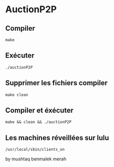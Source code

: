 # AuctionP2P

## Compiler 
``make``

## Exécuter 
``./auctionP2P``

## Supprimer les fichiers compiler 
``make clean`` 

## Compiler et éxécuter 
``make && clean && ./auctionP2P`` 

## Les machines réveillées sur lulu
``/usr/local/sbin/clients_on``

by mushtaq benmalek merah

